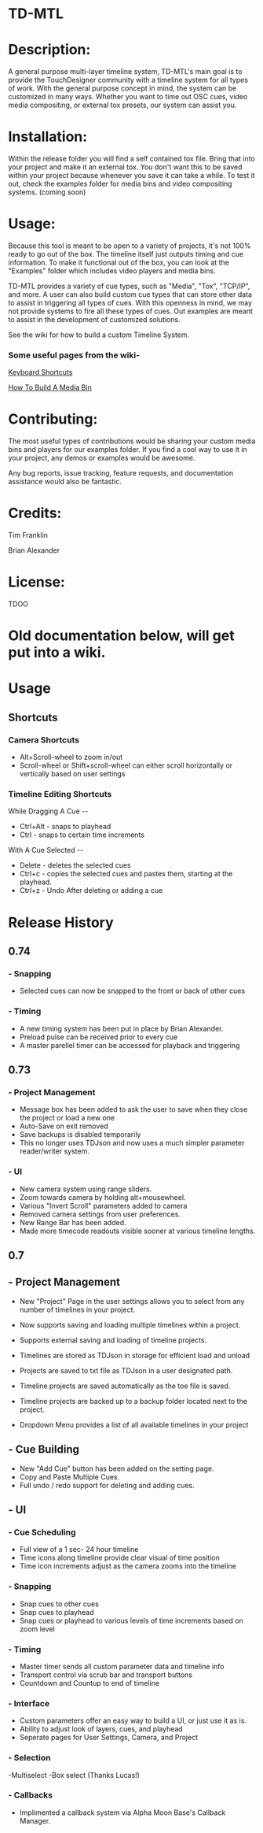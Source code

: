 # TD-MTL

# Description:

A general purpose multi-layer timeline system, TD-MTL's main goal is to provide the TouchDesigner community with a timeline system for all types of work. With the general purpose concept in mind, the system can be customized in many ways. Whether you want to time out OSC cues, video media compositing, or external tox presets, our system can assist you.

# Installation: 
Within the release folder you will find a self contained tox file. Bring that into your project and make it an external tox. You don't want this to be saved within your project because whenever you save it can take a while. 
To test it out, check the examples folder for media bins and video compositing systems. (coming soon)


# Usage:
Because this tool is meant to be open to a variety of projects, it's not 100% ready to go out of the box. The timeline itself just outputs timing and cue information. To make it functional out of the box, you can look at the "Examples" folder which includes video players and media bins.

TD-MTL provides a variety of cue types, such as "Media", "Tox", "TCP/IP", and more. A user can also build custom cue types that can store other data to assist in triggering all types of cues. With this openness in mind, we may not provide systems to fire all these types of cues. Out examples are meant to assist in the development of customized solutions.

See the wiki for how to build a custom Timeline System.

### Some useful pages from the wiki- 
[Keyboard Shortcuts](https://github.com/franklin113/Touchdesigner-Multi-Layer-Timeline/wiki/Keyboard-Shortcuts)

[How To Build A Media Bin](https://github.com/franklin113/Touchdesigner-Multi-Layer-Timeline/wiki/How-to-build-a-Media-Bin)

# Contributing:
The most useful types of contributions would be sharing your custom media bins and players for our examples folder. If you find a cool way to use it in your project, any demos or examples would be awesome.

Any bug reports, issue tracking, feature requests, and documentation assistance would also be fantastic. 

# Credits:
Tim Franklin

Brian Alexander

# License:
TDOO



# Old documentation below, will get put into a wiki.


# Usage

## Shortcuts

### Camera Shortcuts
- Alt+Scroll-wheel to zoom in/out
- Scroll-wheel or Shift+scroll-wheel can either scroll horizontally or vertically based on user settings

### Timeline Editing Shortcuts
While Dragging A Cue --
- Ctrl+Alt - snaps to playhead
- Ctrl - snaps to certain time increments

With A Cue Selected --
- Delete - deletes the selected cues
- Ctrl+c - copies the selected cues and pastes them, starting at the playhead.
- Ctrl+z - Undo After deleting or adding a cue
# Release History

## 0.74 
### - Snapping
- Selected cues can now be snapped to the front or back of other cues

### - Timing
- A new timing system has been put in place by Brian Alexander. 
- Preload pulse can be received prior to every cue
- A master parellel timer can be accessed for playback and triggering

## 0.73
### - Project Management
- Message box has been added to ask the user to save when they close the project or load a new one
- Auto-Save on exit removed
- Save backups is disabled temporarily
- This no longer uses TDJson and now uses a much simpler parameter reader/writer system. 

### - UI
- New camera system using range sliders.
- Zoom towards camera by holding alt+mousewheel.
- Various "Invert Scroll" parameters added to camera
- Removed camera settings from user preferences. 
- New Range Bar has been added. 
- Made more timecode readouts visible sooner at various timeline lengths.

## 0.7
## - Project Management

- New "Project" Page in the user settings allows you to select from any number of timelines in your project.
- Now supports saving and loading multiple timelines within a project.
- Supports external saving and loading of timeline projects.
- Timelines are stored as TDJson in storage for efficient load and unload
- Projects are saved to txt file as TDJson in a user designated path.
- Timeline projects are saved automatically as the toe file is saved.
- Timeline projects are backed up to a backup folder located next to the project.

- Dropdown Menu provides a list of all available timelines in your project

## - Cue Building

- New "Add Cue" button has been added on the setting page.
- Copy and Paste Multiple Cues.
- Full undo / redo support for deleting and adding cues.

## - UI

### - Cue Scheduling
- Full view of a 1 sec- 24 hour timeline
- Time icons along timeline provide clear visual of time position
- Time icon increments adjust as the camera zooms into the timeline

 ### - Snapping
 - Snap cues to other cues 
 - Snap cues to playhead
 - Snap cues or playhead to various levels of time increments based on zoom level
 
### - Timing
- Master timer sends all custom parameter data and timeline info
- Transport control via scrub bar and transport buttons
- Countdown and Countup to end of timeline

### - Interface
- Custom parameters offer an easy way to build a UI, or just use it as is.
- Ability to adjust look of layers, cues, and playhead
- Seperate pages for User Settings, Camera, and Project

### - Selection
-Multiselect
-Box select (Thanks Lucas!)

### - Callbacks
- Implimented a callback system via Alpha Moon Base's Callback Manager. 
